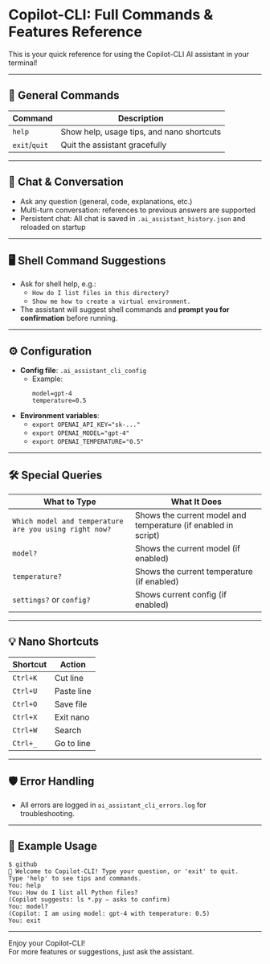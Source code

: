 # Copilot-CLI: Full Commands & Features Reference

This is your quick reference for using the Copilot-CLI AI assistant in your terminal!

---

## 🚀 General Commands

| Command       | Description                                     |
|---------------|-------------------------------------------------|
| `help`        | Show help, usage tips, and nano shortcuts       |
| `exit`/`quit` | Quit the assistant gracefully                   |

---

## 💬 Chat & Conversation

- Ask any question (general, code, explanations, etc.)
- Multi-turn conversation: references to previous answers are supported
- Persistent chat: All chat is saved in `.ai_assistant_history.json` and reloaded on startup

---

## 🖥️ Shell Command Suggestions

- Ask for shell help, e.g.:
  - `How do I list files in this directory?`
  - `Show me how to create a virtual environment.`
- The assistant will suggest shell commands and **prompt you for confirmation** before running.

---

## ⚙️ Configuration

- **Config file**: `.ai_assistant_cli_config`
  - Example:
    ```
    model=gpt-4
    temperature=0.5
    ```
- **Environment variables**:
  - `export OPENAI_API_KEY="sk-..."`
  - `export OPENAI_MODEL="gpt-4"`
  - `export OPENAI_TEMPERATURE="0.5"`

---

## 🛠️ Special Queries

| What to Type                                    | What It Does                                      |
|-------------------------------------------------|---------------------------------------------------|
| `Which model and temperature are you using right now?` | Shows the current model and temperature (if enabled in script) |
| `model?`                                        | Shows the current model (if enabled)               |
| `temperature?`                                  | Shows the current temperature (if enabled)         |
| `settings?` or `config?`                        | Shows current config (if enabled)                  |

---

## 💡 Nano Shortcuts

| Shortcut   | Action        |
|------------|--------------|
| `Ctrl+K`   | Cut line     |
| `Ctrl+U`   | Paste line   |
| `Ctrl+O`   | Save file    |
| `Ctrl+X`   | Exit nano    |
| `Ctrl+W`   | Search       |
| `Ctrl+_`   | Go to line   |

---

## 🛡️ Error Handling

- All errors are logged in `ai_assistant_cli_errors.log` for troubleshooting.

---

## 📝 Example Usage

```
$ github
🤖 Welcome to Copilot-CLI! Type your question, or 'exit' to quit.
Type 'help' to see tips and commands.
You: help
You: How do I list all Python files?
(Copilot suggests: ls *.py — asks to confirm)
You: model?
(Copilot: I am using model: gpt-4 with temperature: 0.5)
You: exit
```

---

Enjoy your Copilot-CLI!  
For more features or suggestions, just ask the assistant.
